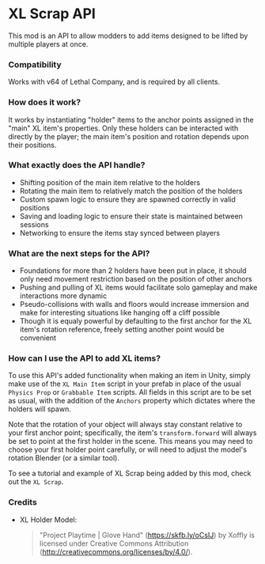 # XL Scrap API

This mod is an API to allow modders to add items designed to be lifted by multiple players at once.

### Compatibility

Works with v64 of Lethal Company, and is required by all clients.

### How does it work?

It works by instantiating "holder" items to the anchor points assigned in the "main" XL item's properties.
Only these holders can be interacted with directly by the player; the main item's position and rotation depends upon their positions.

### What exactly does the API handle?

- Shifting position of the main item relative to the holders
- Rotating the main item to relatively match the position of the holders
- Custom spawn logic to ensure they are spawned correctly in valid positions
- Saving and loading logic to ensure their state is maintained between sessions
- Networking to ensure the items stay synced between players

### What are the next steps for the API?

- Foundations for more than 2 holders have been put in place, it should only need movement restriction based on the position of other anchors
- Pushing and pulling of XL items would facilitate solo gameplay and make interactions more dynamic
- Pseudo-collisions with walls and floors would increase immersion and make for interesting situations like hanging off a cliff possible
- Though it is equaly powerful by defaulting to the first anchor for the XL item's rotation reference, freely setting another point would be convenient

### How can I use the API to add XL items?

To use this API's added functionality when making an item in Unity, simply make use of the `XL Main Item` script in your prefab
in place of the usual `Physics Prop` or `Grabbable Item` scripts.
All fields in this script are to be set as usual, with the addition of the `Anchors` property which dictates where the holders will spawn.

Note that the rotation of your object will always stay constant relative to your first anchor point;
specifically, the item's `transform.forward` will always be set to point at the first holder in the scene.
This means you may need to choose your first holder point carefully, or will need to adjust the model's rotation Blender (or a similar tool).

To see a tutorial and example of XL Scrap being added by this mod, check out the `XL Scrap`.

### Credits

- XL Holder Model:
    > "Project Playtime | Glove Hand" (https://skfb.ly/oCsIJ) by Xoffly is licensed under Creative Commons Attribution (http://creativecommons.org/licenses/by/4.0/).
